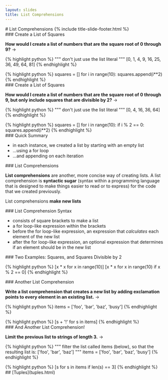 ```yaml
---
layout: slides
title: List Comprehensions 
---
```

<section markdown="block" class="title-slide">
# List Comprehensions
{% include title-slide-footer.html %}
</section>

<section markdown="block">
### Create a List of Squares 

__How would I create a list of numbers that are the square root of 0 through 9?__ &rarr;

{% highlight python %}
""" don't just use the list literal """
[0, 1, 4, 9, 16, 25, 36, 49, 64, 81]
{% endhighlight %}

<div class="incremental" markdown="block">
{% highlight python %}
squares = []
for i in range(10):
	squares.append(i**2)
{% endhighlight %}
</div>
</section>

<section markdown="block">
### Create a List of Squares 

__How would I create a list of numbers that are the square root of 0 through 9, but only include squares that are divisible by 2?__ &rarr;

{% highlight python %}
""" don't just use the list literal """
[0, 4, 16, 36, 64]
{% endhighlight %}

<div class="incremental" markdown="block">
{% highlight python %}
squares = []
for i in range(10):
	if i % 2 == 0:
		squares.append(i**2)
{% endhighlight %}
</div>
</section>

<section markdown="block">
### Quick Summary

* in each instance, we created a list by starting with an empty list
* ...using a for loop
* ...and appending on each iteration

</section>


<section markdown="block">
### List Comprehensions

__List comprehensions__ are another, more concise way of creating lists.  A list comprehension is __syntactic sugar__ (syntax within a programming language that is designed to make things easier to read or to express) for the code that we created previously. 

List comprehensions __make new lists__
</section>

<section markdown="block">
### List Comprehension Syntax

* consists of square brackets to make a list
* a for loop-like expression within the brackets
* before the for loop-like expression, an expression that _calculates_ each element of the new list
* after the for loop-like expression, an optional expression that determines if an element should be in the new list
</section>

<section markdown="block">
### Two Examples: Squares, and Squares Divisible by 2

{% highlight python %}
[x * x for x in range(10)]
[x * x for x in range(10) if x % 2 == 0]
{% endhighlight %}
</section>

<section markdown="block">
### Another List Comprehension

__Write a list comprehension that creates a new list by adding exclamation points to every element in an existing list.__ &rarr;

{% highlight python %}
items = ['foo', 'bar', 'baz', 'busy']
{% endhighlight %}

<div class="incremental" markdown="block">
{% highlight python %}
[s + '!' for s in items]
{% endhighlight %}
</div>
</section>

<section markdown="block">
### And Another List Comprehension!

__Limit the previous list to strings of length 3.__ &rarr;

{% highlight python %}
"""
filter the list called items (below), so that the resulting list is:
['foo', 'bar', 'baz']
"""
items = ['foo', 'bar', 'baz', 'busy']
{% endhighlight %}

<div class="incremental" markdown="block">
{% highlight python %}
[s for s in items if len(s) == 3]
{% endhighlight %}
</div>
</section>

<section markdown="block">
## [Tuples](tuples.html)
</section>
